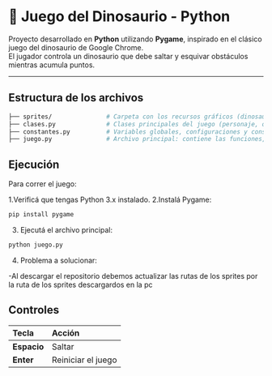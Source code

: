 
# 🦖 Juego del Dinosaurio - Python 

Proyecto desarrollado en **Python** utilizando **Pygame**, inspirado en el clásico juego del dinosaurio de Google Chrome.  
El jugador controla un dinosaurio que debe saltar y esquivar obstáculos mientras acumula puntos.

---

## Estructura de los archivos

```bash
├── sprites/               # Carpeta con los recursos gráficos (dinosaurio, cactus, etc.)
├── clases.py              # Clases principales del juego (personaje, obstáculos, superficie, etc.)
├── constantes.py          # Variables globales, configuraciones y constantes del juego
├── juego.py               # Archivo principal: contiene las funciones, el bucle del juego y el main()
```
## Ejecución

Para correr el juego:

1.Verificá que tengas Python 3.x instalado.
2.Instalá Pygame:
```bash
pip install pygame
```
3. Ejecutá el archivo principal:
```bash
python juego.py
```
4. Problema a solucionar:

-Al descargar el repositorio debemos actualizar las rutas de los sprites por la ruta de los sprites descargardos en la pc
   
## Controles
| Tecla       | Acción             |
| :---------- | :----------------- |
| **Espacio** | Saltar             |
| **Enter**   | Reiniciar el juego |

